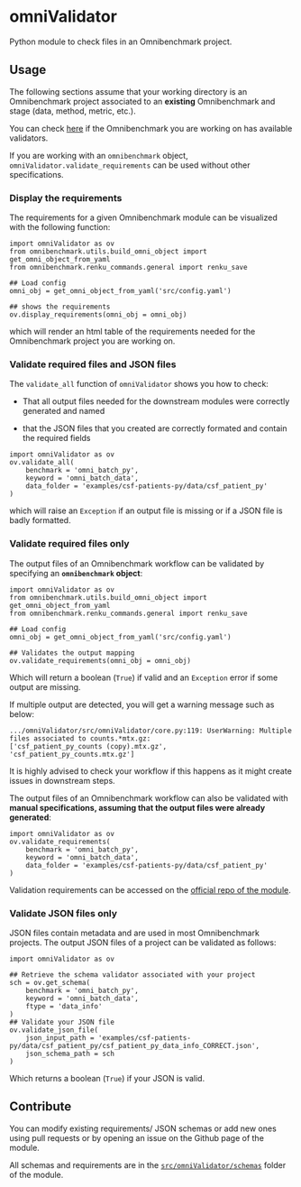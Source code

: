 # omniValidator

Python module to check files in an Omnibenchmark project. 

## Usage

The following sections assume that your working directory is an Omnibenchmark project associated to an **existing** Omnibenchmark and stage (data, method, metric, etc.).

You can check [here](https://github.com/ansonrel/omniValidator/tree/main/src/omniValidator/schemas) if the Omnibenchmark you are working on has available validators. 

If you are working with an `omnibenchmark` object, `omniValidator.validate_requirements` can be used without other specifications. 

### Display the requirements

The requirements for a given Omnibenchmark module can be visualized with the following function: 

```
import omniValidator as ov
from omnibenchmark.utils.build_omni_object import get_omni_object_from_yaml
from omnibenchmark.renku_commands.general import renku_save

## Load config
omni_obj = get_omni_object_from_yaml('src/config.yaml')

## shows the requirements
ov.display_requirements(omni_obj = omni_obj)

```

which will render an html table of the requirements needed for the Omnibenchmark project you are working on. 

### Validate required files and JSON files

The `validate_all` function of `omniValidator` shows you how to check: 

- That all output files needed for the downstream modules were correctly generated and named

- that the JSON files that you created are correctly formated and contain the required fields

```
import omniValidator as ov
ov.validate_all(
    benchmark = 'omni_batch_py', 
    keyword = 'omni_batch_data', 
    data_folder = 'examples/csf-patients-py/data/csf_patient_py'
)
```

which will raise an `Exception` if an output file is missing or if a JSON file is badly formatted. 

### Validate required files only

The output files of an Omnibenchmark workflow can be validated by specifying an **`omnibenchmark` object**: 

```
import omniValidator as ov
from omnibenchmark.utils.build_omni_object import get_omni_object_from_yaml
from omnibenchmark.renku_commands.general import renku_save

## Load config
omni_obj = get_omni_object_from_yaml('src/config.yaml')

## Validates the output mapping
ov.validate_requirements(omni_obj = omni_obj)

```

Which will return a boolean (`True`) if valid and an `Exception` error if some output are missing. 

If multiple output are detected, you will get a warning message such as below: 

```
.../omniValidator/src/omniValidator/core.py:119: UserWarning: Multiple files associated to counts.*mtx.gz:
['csf_patient_py_counts (copy).mtx.gz', 'csf_patient_py_counts.mtx.gz']
```

It is highly advised to check your workflow if this happens as it might create issues in downstream steps. 

The output files of an Omnibenchmark workflow can also be validated with **manual specifications, assuming that the output files were already generated**: 

```
import omniValidator as ov
ov.validate_requirements(
    benchmark = 'omni_batch_py', 
    keyword = 'omni_batch_data', 
    data_folder = 'examples/csf-patients-py/data/csf_patient_py'
)
```

Validation requirements can be accessed on the [official repo of the module](https://github.com/ansonrel/omniValidator/tree/main/src/omniValidator/schemas). 

### Validate JSON files only

JSON files contain metadata and are used in most Omnibenchmark projects. The output JSON files of a project can be validated as follows: 


```
import omniValidator as ov

## Retrieve the schema validator associated with your project
sch = ov.get_schema(
    benchmark = 'omni_batch_py', 
    keyword = 'omni_batch_data', 
    ftype = 'data_info'
)
## Validate your JSON file
ov.validate_json_file(
    json_input_path = 'examples/csf-patients-py/data/csf_patient_py/csf_patient_py_data_info_CORRECT.json', 
    json_schema_path = sch
)
```

Which returns a boolean (`True`) if your JSON is valid. 

## Contribute

You can modify existing requirements/ JSON schemas or add new ones using pull requests or by opening an issue on the Github page of the module. 

All schemas and requirements are in the [`src/omniValidator/schemas`](https://github.com/ansonrel/omniValidator/tree/main/src/omniValidator/schemas) folder of the module. 